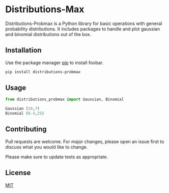 # Distributions-Max

Distributions-Probmax is a Python library for basic operations with general probability distributions. It includes packages to handle and plot gaussian and binomial distributions out of the box.

## Installation

Use the package manager [pip](https://pip.pypa.io/en/stable/) to install foobar.

```bash
pip install distributions-probmax
```

## Usage

```python
from distributions_probmax import Gaussian, Binomial

Gaussian (10,7)
Binomial (0.4,25)
```

## Contributing
Pull requests are welcome. For major changes, please open an issue first to discuss what you would like to change.

Please make sure to update tests as appropriate.

## License
[MIT](https://choosealicense.com/licenses/mit/)